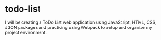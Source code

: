 # todo-list
I will be creating a ToDo List web application using JavaScript, HTML, CSS, JSON packages and practicing using Webpack to setup and organize my project environment.
